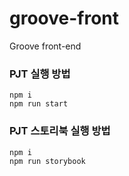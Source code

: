 # groove-front
Groove front-end

### PJT 실행 방법
```
npm i
npm run start
```

### PJT 스토리북 실행 방법
```
npm i
npm run storybook
```